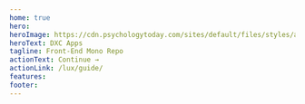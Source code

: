 ```yaml
---
home: true
hero:
heroImage: https://cdn.psychologytoday.com/sites/default/files/styles/article-inline-half/public/field_blog_entry_images/2017-10/success.jpg
heroText: DXC Apps
tagline: Front-End Mono Repo
actionText: Continue →
actionLink: /lux/guide/
features:
footer:
---
```

